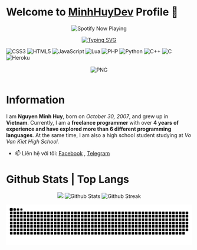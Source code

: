 # Welcome to [MinhHuyDev](https://www.facebook.com/Booking.MinhHuyDev) Profile 👋

<p align="center"> 
     <img src="https://now-playing-on-spotify.vercel.app/api/spotify" alt="Spotify Now Playing" width="350"/></a> 
 </p>

<div align="center"> 
  
   [![Typing SVG](https://readme-typing-svg.demolab.com?font=Poppins&duration=2000&pause=600&center=true&vCenter=true&width=435&height=30&lines=Xin+ch%C3%A0o%2C+m%C3%ACnh+l%C3%A0+Nguy%E1%BB%85n+Minh+Huy.;Hello%2C+I+am+Nguyen+Minh+Huy.;Hola%2C+soy+Nguyen+Minh+Huy.;Ol%C3%A1%2C+eu+sou+Nguyen+Minh+Huy.;From+VietNam%2C+with+love+%3C3)](https://git.io/typing-svg)
 </div>

![CSS3](https://img.shields.io/badge/css3-%231572B6.svg?style=plastic&logo=css3&logoColor=white) ![HTML5](https://img.shields.io/badge/html5-%23E34F26.svg?style=plastic&logo=html5&logoColor=white) ![JavaScript](https://img.shields.io/badge/javascript-%23323330.svg?style=plastic&logo=javascript&logoColor=%23F7DF1E) ![Lua](https://img.shields.io/badge/lua-%232C2D72.svg?style=plastic&logo=lua&logoColor=white) ![PHP](https://img.shields.io/badge/php-%23777BB4.svg?style=plastic&logo=php&logoColor=white) ![Python](https://img.shields.io/badge/python-3670A0?style=plastic&logo=python&logoColor=ffdd54)
![C++](https://img.shields.io/badge/c++-%2300599C.svg?style=plastic&logo=c%2B%2B&logoColor=white) ![C](https://img.shields.io/badge/c-%2300599C.svg?style=plastic&logo=c&logoColor=white)
![Heroku](https://img.shields.io/badge/heroku-%23430098.svg?style=plastic&logo=heroku&logoColor=white)

<p align="center">
    <img align="center" alt="PNG" src="https://i.ibb.co/XF37v25/Picsart-23-07-30-20-21-44-480.jpg" />


<br/>
<br/>

# Information 
I am **Nguyen Minh Huy**, born on *October 30, 2007*, and grew up in **Vietnam**. Currently, I am a **freelance programmer** with over **4 years of experience and have explored more than 6 different programming languages**. At the same time, I am also a high school student studying at *Vo Van Kiet High School.*

- 📫 Liên hệ với tôi: [Facebook](https://www.facebook.com/Booking.MinhHuyDev) , [Telegram](https://t.me/minhhuydev)


# Github Stats | Top Langs

<p align="center"> 
 <img src="https://github-readme-stats.vercel.app/api/top-langs/?username=minhhuydev&theme=dark&hide_border=false&include_all_commits=true&count_private=true&layout=compact"> 

<img src="https://github-readme-stats.vercel.app/api?username=MinhHuyDev&include_all_commits=true&count_private=true&show_icons=true&custom_title=MinhHuyDev&line_height=20&title_color=7A7ADB&icon_color=2234AE&text_color=D3D3D3&bg_color=0,000000,130F40" alt = "Github Stats" >
<img src="https://github-readme-streak-stats.herokuapp.com/?user=minhhuydev&theme=onedark" alt = "Github Streak" >
</p>

 ![](https://github.com/Platane/snk/raw/output/github-contribution-grid-snake.svg) 
